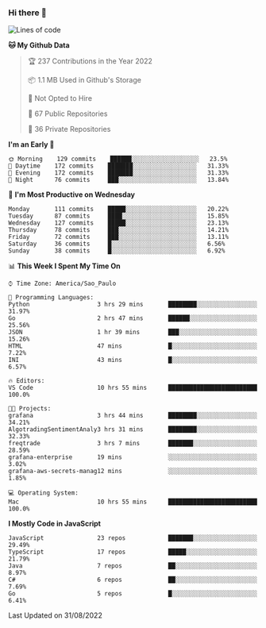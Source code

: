 ### Hi there 👋

<!--
**guicaulada/guicaulada** is a ✨ _special_ ✨ repository because its `README.md` (this file) appears on your GitHub profile.

Here are some ideas to get you started:

- 🔭 I’m currently working on ...
- 🌱 I’m currently learning ...
- 👯 I’m looking to collaborate on ...
- 🤔 I’m looking for help with ...
- 💬 Ask me about ...
- 📫 How to reach me: ...
- 😄 Pronouns: ...
- ⚡ Fun fact: ...
-->

<!--START_SECTION:waka-->
![Lines of code](https://img.shields.io/badge/From%20Hello%20World%20I%27ve%20Written-2.6%20million%20lines%20of%20code-blue)

**🐱 My Github Data** 

> 🏆 237 Contributions in the Year 2022
 > 
> 📦 1.1 MB Used in Github's Storage 
 > 
> 🚫 Not Opted to Hire
 > 
> 📜 67 Public Repositories 
 > 
> 🔑 36 Private Repositories  
 > 
**I'm an Early 🐤** 

```text
🌞 Morning    129 commits    ██████░░░░░░░░░░░░░░░░░░░   23.5% 
🌆 Daytime    172 commits    ███████░░░░░░░░░░░░░░░░░░   31.33% 
🌃 Evening    172 commits    ███████░░░░░░░░░░░░░░░░░░   31.33% 
🌙 Night      76 commits     ███░░░░░░░░░░░░░░░░░░░░░░   13.84%

```
📅 **I'm Most Productive on Wednesday** 

```text
Monday       111 commits    █████░░░░░░░░░░░░░░░░░░░░   20.22% 
Tuesday      87 commits     ████░░░░░░░░░░░░░░░░░░░░░   15.85% 
Wednesday    127 commits    █████░░░░░░░░░░░░░░░░░░░░   23.13% 
Thursday     78 commits     ███░░░░░░░░░░░░░░░░░░░░░░   14.21% 
Friday       72 commits     ███░░░░░░░░░░░░░░░░░░░░░░   13.11% 
Saturday     36 commits     █░░░░░░░░░░░░░░░░░░░░░░░░   6.56% 
Sunday       38 commits     █░░░░░░░░░░░░░░░░░░░░░░░░   6.92%

```


📊 **This Week I Spent My Time On** 

```text
⌚︎ Time Zone: America/Sao_Paulo

💬 Programming Languages: 
Python                   3 hrs 29 mins       ████████░░░░░░░░░░░░░░░░░   31.97% 
Go                       2 hrs 47 mins       ██████░░░░░░░░░░░░░░░░░░░   25.56% 
JSON                     1 hr 39 mins        ███░░░░░░░░░░░░░░░░░░░░░░   15.26% 
HTML                     47 mins             █░░░░░░░░░░░░░░░░░░░░░░░░   7.22% 
INI                      43 mins             █░░░░░░░░░░░░░░░░░░░░░░░░   6.57%

🔥 Editors: 
VS Code                  10 hrs 55 mins      █████████████████████████   100.0%

🐱‍💻 Projects: 
grafana                  3 hrs 44 mins       ████████░░░░░░░░░░░░░░░░░   34.21% 
AlgotradingSentimentAnaly3 hrs 31 mins       ████████░░░░░░░░░░░░░░░░░   32.33% 
freqtrade                3 hrs 7 mins        ███████░░░░░░░░░░░░░░░░░░   28.59% 
grafana-enterprise       19 mins             ░░░░░░░░░░░░░░░░░░░░░░░░░   3.02% 
grafana-aws-secrets-manag12 mins             ░░░░░░░░░░░░░░░░░░░░░░░░░   1.85%

💻 Operating System: 
Mac                      10 hrs 55 mins      █████████████████████████   100.0%

```

**I Mostly Code in JavaScript** 

```text
JavaScript               23 repos            ███████░░░░░░░░░░░░░░░░░░   29.49% 
TypeScript               17 repos            █████░░░░░░░░░░░░░░░░░░░░   21.79% 
Java                     7 repos             ██░░░░░░░░░░░░░░░░░░░░░░░   8.97% 
C#                       6 repos             ██░░░░░░░░░░░░░░░░░░░░░░░   7.69% 
Go                       5 repos             █░░░░░░░░░░░░░░░░░░░░░░░░   6.41%

```



 Last Updated on 31/08/2022
<!--END_SECTION:waka-->
